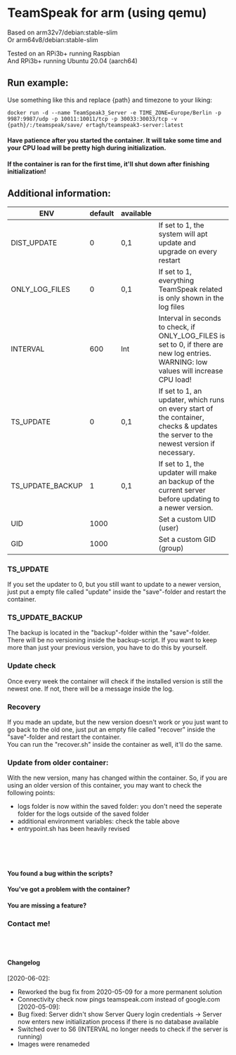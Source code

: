 # TeamSpeak for arm (using qemu)

Based on arm32v7/debian:stable-slim<br/>
Or arm64v8/debian:stable-slim

Tested on an RPi3b+ running Raspbian<br/>
And RPi3b+ running Ubuntu 20.04 (aarch64)



## Run example:

Use something like this and replace {path} and timezone to your liking:

```shell
docker run -d --name TeamSpeak3_Server -e TIME_ZONE=Europe/Berlin -p 9987:9987/udp -p 10011:10011/tcp -p 30033:30033/tcp -v {path}/:/teamspeak/save/ ertagh/teamspeak3-server:latest
```

#### Have patience after you started the container. It will take some time and your CPU load will be pretty high during initialization. 
#### If the container is ran for the first time, it'll shut down after finishing initialization!

## Additional information:

| ENV              | default | available |                                                                                                                                                                                               |
|------------------|---------|-----------|-----------------------------------------------------------------------------------------------------------------------------------------------------------------------------------------------|
| DIST_UPDATE      | 0       | 0,1       | If set to 1, the system will apt update and upgrade on every restart                                                                                                                          |
| ONLY_LOG_FILES   | 0       | 0,1       | If set to 1, everything TeamSpeak related is only shown in the log files                                                                                                                      |
| INTERVAL         | 600     | Int       | Interval in seconds to check, if ONLY_LOG_FILES is set to 0, if there are new log entries. WARNING: low values will increase CPU load! |
| TS_UPDATE        | 0       | 0,1       | If set to 1, an updater, which runs on every start of the container, checks & updates the server to the newest version if necessary.                                                          |
| TS_UPDATE_BACKUP | 1       | 0,1       | If set to 1, the updater will make an backup of the current server before updating to a newer version.                                                                                        |
| UID              | 1000    |           | Set a custom UID (user)                                                                                                                                                                       |
| GID              | 1000    |           | Set a custom GID (group)                                                                                                                                                                      |

### TS_UPDATE
If you set the updater to 0, but you still want to update to a newer version, just put a empty file called "update" inside the "save"-folder and restart the container.

### TS_UPDATE_BACKUP
The backup is located in the "backup"-folder within the "save"-folder.
There will be no versioning inside the backup-script. If you want to keep more than just your previous version, you have to do this by yourself.

### Update check
Once every week the container will check if the installed version is still the newest one. If not, there will be a message inside the log.

### Recovery
If you made an update, but the new version doesn't work or you just want to go back to the old one, just put an empty file called "recover" inside the "save"-folder and restart the container.</br>
You can run the "recover.sh" inside the container as well, it'll do the same.

### Update from older container:

With the new version, many has changed within the container.
So, if you are using an older version of this container, you may want to check the following points:
- logs folder is now within the saved folder: you don't need the seperate folder for the logs outside of the saved folder
- additional environment variables: check the table above
- entrypoint.sh has been heavily revised

</br>
</br>
</br>

#### You found a bug within the scripts?</br>
#### You've got a problem with the container?</br>
#### You are missing a feature?
### Contact me!

</br>
</br>

#### Changelog
[2020-06-02]:
- Reworked the bug fix from 2020-05-09 for a more permanent solution
- Connectivity check now pings teamspeak.com instead of google.com
[2020-05-09]: 
- Bug fixed: Server didn't show Server Query login credentials -> Server now enters new initialization process if there is no database available
- Switched over to S6 (INTERVAL no longer needs to check if the server is running)
- Images were renameded